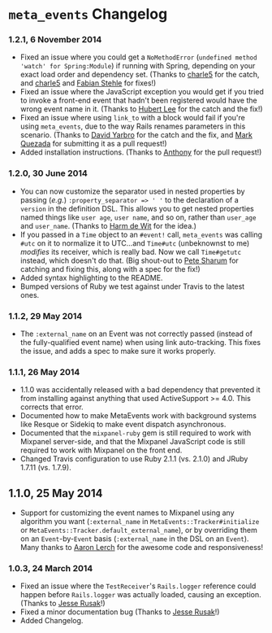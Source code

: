 # `meta_events` Changelog

### 1.2.1, 6 November 2014

* Fixed an issue where you could get a `NoMethodError` (`undefined method 'watch' for Spring:Module`) if running with
  Spring, depending on your exact load order and dependency set. (Thanks to [charle5](https://github.com/charle5) for
  the catch, and [charle5](https://github.com/charle5) and [Fabian Stehle](https://github.com/fstehle) for fixes!)
* Fixed an issue where the JavaScript exception you would get if you tried to invoke a front-end event that hadn't
  been registered would have the wrong event name in it. (Thanks to [Hubert Lee](https://github.com/hube) for the
  catch and the fix!)
* Fixed an issue where using `link_to` with a block would fail if you're using `meta_events`, due to the way Rails
  renames parameters in this scenario. (Thanks to [David Yarbro](https://github.com/yarbro) for the catch and the
  fix, and [Mark Quezada](https://github.com/markquezada) for submitting it as a pull request!)
* Added installation instructions. (Thanks to [Anthony](https://github.com/Aerlinger) for the pull request!)

### 1.2.0, 30 June 2014

* You can now customize the separator used in nested properties by passing (_e.g._) `:property_separator => ' '` to
  the declaration of a `version` in the definition DSL. This allows you to get nested properties named things like
  `user age`, `user name`, and so on, rather than `user_age` and `user_name`. (Thanks to
  [Harm de Wit](https://github.com/harmdewit) for the idea.)
* If you passed in a `Time` object to an `#event!` call, `meta_events` was calling `#utc` on it to normalize it to
  UTC...and `Time#utc` (unbeknownst to me) _modifies_ its receiver, which is really bad. Now we call `Time#getutc`
  instead, which doesn't do that. (Big shout-out to [Pete Sharum](https://github.com/petesharum) for catching and
  fixing this, along with a spec for the fix!)
* Added syntax highlighting to the README.
* Bumped versions of Ruby we test against under Travis to the latest ones.

### 1.1.2, 29 May 2014

* The `:external_name` on an Event was not correctly passed (instead of the fully-qualified event name) when using
  link auto-tracking. This fixes the issue, and adds a spec to make sure it works properly.

### 1.1.1, 26 May 2014

* 1.1.0 was accidentally released with a bad dependency that prevented it from installing against anything that used
  ActiveSupport >= 4.0. This corrects that error.
* Documented how to make MetaEvents work with background systems like Resque or Sidekiq to make event dispatch
  asynchronous.
* Documented that the `mixpanel-ruby` gem is still required to work with Mixpanel server-side, and that the Mixpanel
  JavaScript code is still required to work with Mixpanel on the front end.
* Changed Travis configuration to use Ruby 2.1.1 (vs. 2.1.0) and JRuby 1.7.11 (vs. 1.7.9).

## 1.1.0, 25 May 2014

* Support for customizing the event names to Mixpanel using any algorithm you want (`:external_name` in `MetaEvents::Tracker#initialize` or `MetaEvents::Tracker.default_external_name`), or by overriding them on an `Event`-by-`Event` basis (`:external_name` in the DSL on an `Event`). Many thanks to [Aaron Lerch](https://github.com/aaronlerch) for the awesome code and responsiveness!

### 1.0.3, 24 March 2014

* Fixed an issue where the `TestReceiver`'s `Rails.logger` reference could happen before `Rails.logger` was actually loaded, causing an exception. (Thanks to [Jesse Rusak](https://github.com/jder)!)
* Fixed a minor documentation bug (Thanks to [Jesse Rusak](https://github.com/jder)!)
* Added Changelog.
